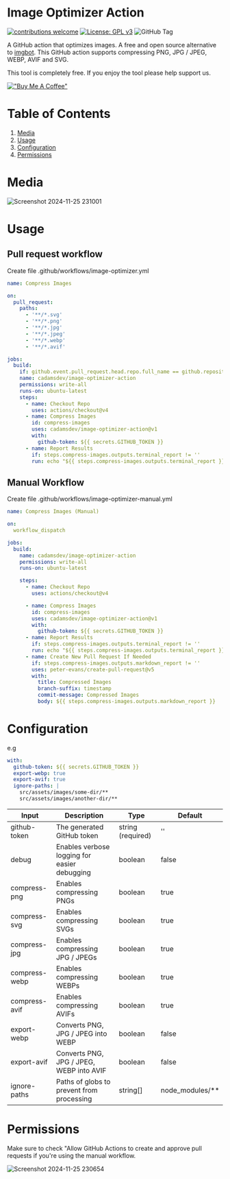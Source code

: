 # Image Optimizer Action

[![contributions welcome](https://img.shields.io/badge/contributions-welcome-brightgreen.svg?style=flat)](https://github.com/cadamsdev/notes/issues) [![License: GPL v3](https://img.shields.io/badge/License-GPLv3-blue.svg)](https://www.gnu.org/licenses/gpl-3.0) ![GitHub Tag](https://img.shields.io/github/v/tag/cadamsdev/image-optimizer-action)

A GitHub action that optimizes images. A free and open source alternative to [imgbot](https://imgbot.net/). This GitHub action supports compressing PNG, JPG / JPEG, WEBP, AVIF and SVG.

This tool is completely free. If you enjoy the tool please help support us.

[!["Buy Me A Coffee"](https://www.buymeacoffee.com/assets/img/custom_images/orange_img.png)](https://www.buymeacoffee.com/cadamsdev)

# Table of Contents
1. [Media](?tab=readme-ov-file#media)
2. [Usage](?tab=readme-ov-file#usage)
3. [Configuration](?tab=readme-ov-file#configuration)
4. [Permissions](?tab=readme-ov-file#permissions)

# Media

![Screenshot 2024-11-25 231001](https://github.com/user-attachments/assets/281fd292-ec99-4bf8-a094-2f9a6713370d)

# Usage

## Pull request workflow

Create file .github/workflows/image-optimizer.yml
```yml
name: Compress Images

on:
  pull_request:
    paths:
      - '**/*.svg'
      - '**/*.png'
      - '**/*.jpg'
      - '**/*.jpeg'
      - '**/*.webp'
      - '**/*.avif'

jobs:
  build:
    if: github.event.pull_request.head.repo.full_name == github.repository
    name: cadamsdev/image-optimizer-action
    permissions: write-all
    runs-on: ubuntu-latest
    steps:
      - name: Checkout Repo
        uses: actions/checkout@v4
      - name: Compress Images
        id: compress-images
        uses: cadamsdev/image-optimizer-action@v1
        with:
          github-token: ${{ secrets.GITHUB_TOKEN }}
      - name: Report Results
        if: steps.compress-images.outputs.terminal_report != ''
        run: echo "${{ steps.compress-images.outputs.terminal_report }}"

```

## Manual Workflow

Create file .github/workflows/image-optimizer-manual.yml
```yml
name: Compress Images (Manual)

on:
  workflow_dispatch

jobs:
  build:
    name: cadamsdev/image-optimizer-action
    permissions: write-all
    runs-on: ubuntu-latest

    steps:
      - name: Checkout Repo
        uses: actions/checkout@v4

      - name: Compress Images
        id: compress-images
        uses: cadamsdev/image-optimizer-action@v1
        with:
          github-token: ${{ secrets.GITHUB_TOKEN }}
      - name: Report Results
        if: steps.compress-images.outputs.terminal_report != ''
        run: echo "${{ steps.compress-images.outputs.terminal_report }}"
      - name: Create New Pull Request If Needed
        if: steps.compress-images.outputs.markdown_report != ''
        uses: peter-evans/create-pull-request@v5
        with:
          title: Compressed Images
          branch-suffix: timestamp
          commit-message: Compressed Images
          body: ${{ steps.compress-images.outputs.markdown_report }}

```

# Configuration

e.g
```yml
with:
  github-token: ${{ secrets.GITHUB_TOKEN }}
  export-webp: true
  export-avif: true
  ignore-paths: |
    src/assets/images/some-dir/**
    src/assets/images/another-dir/**

```

| Input         | Description                                  | Type              | Default         |
|---------------|----------------------------------------------|-------------------|-----------------|
| github-token  | The generated GitHub token                   | string (required) | ''              |
| debug         | Enables verbose logging for easier debugging | boolean           | false           |
| compress-png  | Enables compressing PNGs                     | boolean           | true            |
| compress-svg  | Enables compressing SVGs                     | boolean           | true            |
| compress-jpg  | Enables compressing JPG / JPEGs              | boolean           | true            |
| compress-webp | Enables compressing WEBPs                    | boolean           | true            |
| compress-avif | Enables compressing AVIFs                    | boolean           | true            |
| export-webp   | Converts PNG, JPG / JPEG into WEBP           | boolean           | false           |
| export-avif   | Converts PNG, JPG / JPEG, WEBP into AVIF     | boolean           | false           |
| ignore-paths  | Paths of globs to prevent from processing    | string[]          | node_modules/** |

# Permissions

Make sure to check "Allow GitHub Actions to create and approve pull requests if you're using the manual workflow.

![Screenshot 2024-11-25 230654](https://github.com/user-attachments/assets/87e4e3c3-427d-427e-abba-5843b6d32f2f)


